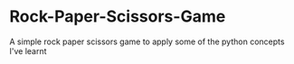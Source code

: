 # Rock-Paper-Scissors-Game
A simple rock paper scissors game to apply some of the python concepts I've learnt

